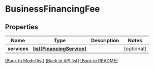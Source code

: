 # BusinessFinancingFee

## Properties
Name | Type | Description | Notes
------------ | ------------- | ------------- | -------------
**services** | [**list[FinancingService]**](FinancingService.md) |  | [optional] 

[[Back to Model list]](../README.md#documentation-for-models) [[Back to API list]](../README.md#documentation-for-api-endpoints) [[Back to README]](../README.md)

